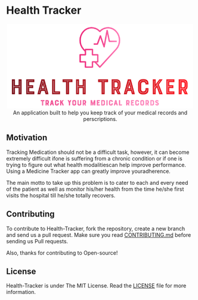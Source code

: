 # Health Tracker

<p align="center">
    <img src="assets/Logo.PNG" alt="Logo" border="0" width="500px">
    <br>An application built to help you keep track of your medical records and perscriptions. 
</p>

## Motivation

Tracking Medication should not be a difficult task, however, it can become extremely difficult ifone is suffering from a chronic condition or if one is trying to figure out what health modalitiescan help improve performance. Using a Medicine Tracker app can greatly improve youradherence.

The main motto to take up this problem is to cater to each and every need of the patient as well as monitor his/her health from the time he/she first visits the hospital till he/she totally recovers.

## Contributing 

To contribute to Health-Tracker, fork the repository, create a new branch and send us a pull request. Make sure you read [CONTRIBUTING.md](https://github.com/SVijayB/Health-Tracker/blob/master/.github/CONTRIBUTING.md) before sending us Pull requests. 

Also, thanks for contributing to Open-source!

## License 

Health-Tracker is under The MIT License. Read the [LICENSE](https://github.com/SVijayB/Health-Tracker/blob/master/LICENSE) file for more information.   
